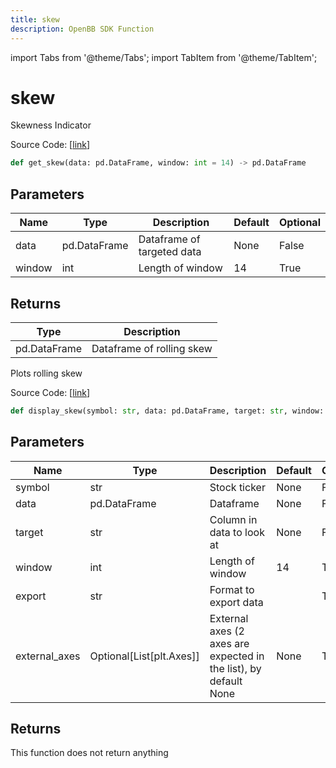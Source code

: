 ```yaml
---
title: skew
description: OpenBB SDK Function
---
```


import Tabs from '@theme/Tabs';
import TabItem from '@theme/TabItem';

# skew

<Tabs>
<TabItem value="model" label="Model" default>

Skewness Indicator

Source Code: [[link](https://github.com/OpenBB-finance/OpenBBTerminal/tree/main/openbb_terminal/common/quantitative_analysis/rolling_model.py#L103)]

```python
def get_skew(data: pd.DataFrame, window: int = 14) -> pd.DataFrame
```
## Parameters

| Name | Type | Description | Default | Optional |
| ---- | ---- | ----------- | ------- | -------- |
| data | pd.DataFrame | Dataframe of targeted data | None | False |
| window | int | Length of window | 14 | True |

## Returns

| Type | Description |
| ---- | ----------- |
| pd.DataFrame | Dataframe of rolling skew |



</TabItem>
<TabItem value="view" label="View">

Plots rolling skew

Source Code: [[link](https://github.com/OpenBB-finance/OpenBBTerminal/tree/main/openbb_terminal/common/quantitative_analysis/rolling_view.py#L341)]

```python
def display_skew(symbol: str, data: pd.DataFrame, target: str, window: int = 14, export: str = "", external_axes: Optional[List[matplotlib.axes._axes.Axes]] = None) -> None
```
## Parameters

| Name | Type | Description | Default | Optional |
| ---- | ---- | ----------- | ------- | -------- |
| symbol | str | Stock ticker | None | False |
| data | pd.DataFrame | Dataframe | None | False |
| target | str | Column in data to look at | None | False |
| window | int | Length of window | 14 | True |
| export | str | Format to export data |  | True |
| external_axes | Optional[List[plt.Axes]] | External axes (2 axes are expected in the list), by default None | None | True |

## Returns

This function does not return anything



</TabItem>
</Tabs>